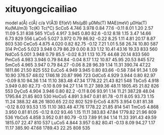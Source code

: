 # xituyongcicailiao
model  a(Å)   c(Å)   c/a  V(Å3) Ef(eV)  Ms(μB)  μ0Ms(T)  MAE(meV)  μ0Ha(T)  Ku(MJ/m3)  Tc(K)  Tc(℃)
ScCo5  4.746  3.978  0.84 77.6  -0.11    8.01    1.20     2.57      11.09     5.31      838    565
YCo5   4.917  3.945  0.80 82.6  -0.12    8.18    1.15     3.47      14.66     6.73      829    556
LaCo5  5.027  3.972  0.79 86.92 -0.22    8.25    1.11     4.81      20.17     8.87      803    530
CeCo5  4.875  4.020  0.82 82.75 -0.12    7.21    1.01     5.58      26.74     10.80     587    314
PrCo5  5.023  3.948  0.79 86.29  0.00    8.33    1.12     10.41     43.16     19.33     833    560
NdCo5  5.001  3.948  0.79 85.5	-0.02    8.31    1.13     10.75     44.68     20.14     833    560
PmCo5  4.983  3.946  0.79 84.84	-0.04    8.17    1.12 	  10.87     45.95     20.53     845    572
SmCo5  4.965 	3.947 	0.79 	84.27	-0.06 	8.28 	96.39 	1.14 	11.31 	390.74 	47.22 	1811.86 	21.50 	825 	552
EuCo5  4.949 	3.945 	0.80 	83.66	-0.58 	7.84 	91.34 	1.09 	10.90 	376.57 	48.02 	1746.18 	20.87 	996 	723
GdCo5  4.929 	3.944 	0.80 	82.97	-0.09 	8.10 	94.36 	1.14 	11.10 	383.48 	47.34 	1778.22 	21.43 	821 	548
TbCo5  4.918 	3.949 	0.80 	82.73	-0.10 	8.09 	94.27 	1.14 	11.27 	389.36 	48.11 	1805.45 	21.82 	826 	553
DyCo5  4.904 	3.946 	0.80 	82.2	-0.11 	8.06 	93.91 	1.14 	11.21 	387.28 	48.04 	1795.84 	21.85 	803 	530
HoCo5  4.891 	3.947 	0.81 	81.78	-0.11 	8.05 	93.73 	1.15 	11.24 	388.32 	48.26 	1800.65 	22.02 	802 	529
ErCo5  4.875 	3.954 	0.81 	81.38	-0.12 	8.03 	93.53 	1.15 	11.10 	383.48 	47.76 	1778.22 	21.85 	814 	541
TmCo5  4.868 	3.950 	0.81 	81.05	-0.12 	8.02 	93.46 	1.15 	11.11 	383.83 	47.84 	1779.82 	21.96 	809 	536
YbCo5  4.858 	3.952 	0.81 	80.79	-0.13 	7.89 	91.94 	1.14 	11.33 	391.43 	49.59 	1815.07 	22.47 	810 	537
LuCo5  4.844 	3.957 	0.82 	80.41	-0.13 	8.09 	94.27 	1.17 	11.17 	385.90 	47.68 	1789.43 	22.25 	808 	535
